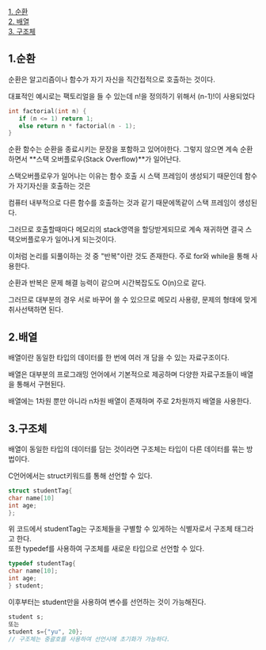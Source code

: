  [1. 순환](#1-순환)  
 [2. 배열](#2-배열)  
 [3. 구조체](#3-구조체)

 ## 1.순환
 순환은 알고리즘이나 함수가 자기 자신을 직간접적으로 호출하는 것이다.
 
 
대표적인 예시로는 팩토리얼을 들 수 있는데 n!을 정의하기 위해서 (n-1)!이 사용되었다
 ```c
int factorial(int n) {
    if (n <= 1) return 1;
    else return n * factorial(n - 1);
}
```
순환 함수는 순환을 종료시키는 문장을 포함하고 있어야한다. 그렇지 않으면 계속 순환하면서 **스택 오버플로우(Stack Overflow)**가 일어난다.  
 
스택오버플로우가 일어나는 이유는 함수 호출 시 스택 프레임이 생성되기 때문인데 함수가 자기자신을 호출하는 것은   

컴퓨터 내부적으로 다른 함수를 호출하는 것과 같기 때문에똑같이 스택 프레임이 생성된다.  

그러므로 호출할때마다 메모리의 stack영역을 할당받게되므로 계속 재귀하면 결국 스택오버플로우가 일어나게 되는것이다.  

이처럼 논리를 되풀이하는 것 중 "반복"이란 것도 존재한다. 주로 for와 while을 통해 사용한다.  

순환과 반복은 문제 해결 능력이 같으며 시간복잡도도 O(n)으로 같다.  

그러므로 대부분의 경우 서로 바꾸어 쓸 수 있으므로 메모리 사용량, 문제의 형태에 맞게 취사선택하면 된다.



## 2.배열
배열이란 동일한 타입의 데이터를 한 번에 여러 개 담을 수 있는 자료구조이다.  

배열은 대부분의 프로그래밍 언어에서 기본적으로 제공하며 다양한 자료구조들이 배열을 통해서 구현된다.   

배열에는 1차원 뿐만 아니라 n차원 배열이 존재하며 주로 2차원까지 배열을 사용한다. 

## 3.구조체 
배열이 동일한 타입의 데이터를 담는 것이라면 구조체는 타입이 다른 데이터를 묶는 방법이다.  

C언어에서는 struct키워드를 통해 선언할 수 있다.
 ```c
struct studentTag{
char name[10]
int age;
};
```
위 코드에서 studentTag는 구조체들을 구별할 수 있게하는 식별자로서 구조체 태그라고 한다.  
또한 typedef를 사용하여 구조체를 새로운 타입으로 선언할 수 있다.
```c
typedef studentTag{
char name[10];
int age;
} student;
```
이후부터는 student만을 사용하여 변수를 선언하는 것이 가능해진다.
```c
student s;
또는 
student s={"yu", 20};
// 구조체는 중괄호를 사용하여 선언시에 초기화가 가능하다.
```



